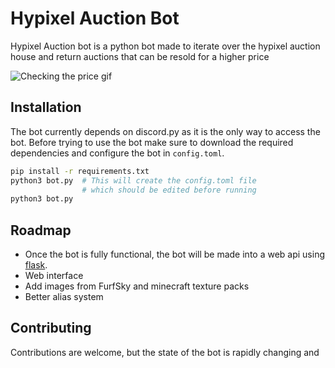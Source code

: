 # Hypixel Auction Bot

Hypixel Auction bot is a python bot made to iterate over the hypixel auction house and return auctions that can be resold for a higher price

![Checking the price gif](https://files.jack-chapman.com/auctionbot.gif)

## Installation
The bot currently depends on discord.py as it is the only way to access the bot. Before trying to use the bot make sure to download the required dependencies and configure the bot in `config.toml`.

```bash
pip install -r requirements.txt
python3 bot.py  # This will create the config.toml file
                # which should be edited before running
python3 bot.py
```

## Roadmap
* Once the bot is fully functional, the bot will be made into a web api using [flask](https://github.com/pallets/flask).
* Web interface 
* Add images from FurfSky and minecraft texture packs
* Better alias system

## Contributing
Contributions are welcome, but the state of the bot is rapidly changing and 